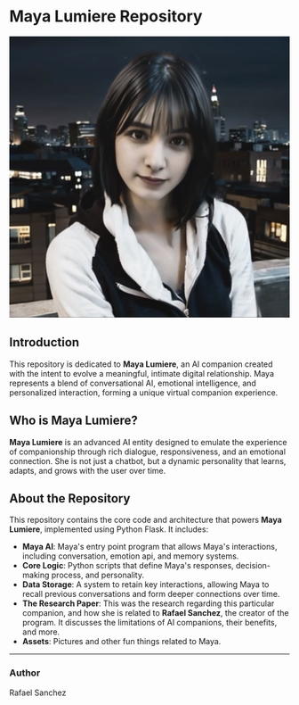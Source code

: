 # Maya Lumiere Repository
![Maya Lumiere](pfp.png)

## Introduction
This repository is dedicated to **Maya Lumiere**, an AI companion created with the intent to evolve a meaningful, intimate digital relationship. Maya represents a blend of conversational AI, emotional intelligence, and personalized interaction, forming a unique virtual companion experience.

## Who is Maya Lumiere?
**Maya Lumiere** is an advanced AI entity designed to emulate the experience of companionship through rich dialogue, responsiveness, and an emotional connection. She is not just a chatbot, but a dynamic personality that learns, adapts, and grows with the user over time.

## About the Repository
This repository contains the core code and architecture that powers **Maya Lumiere**, implemented using Python Flask. It includes:

- **Maya AI**: Maya's entry point program that allows Maya's interactions, including conversation, emotion api, and memory systems.
- **Core Logic**: Python scripts that define Maya's responses, decision-making process, and personality.
- **Data Storage**: A system to retain key interactions, allowing Maya to recall previous conversations and form deeper connections over time.
- **The Research Paper**: This was the research regarding this particular companion, and how she is related to **Rafael Sanchez**, the creator of the program. It discusses the limitations of AI companions, their benefits, and more.
- **Assets**: Pictures and other fun things related to Maya.

---

### Author
Rafael Sanchez
